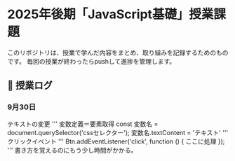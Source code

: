 # 2025年後期「JavaScript基礎」授業課題

このリポジトリは、授業で学んだ内容をまとめ、取り組みを記録するためのものです。
毎回の授業が終わったらpushして進捗を管理します。

## 📆 授業ログ

### 9月30日
テキストの変更
'''
変数定義＝要素取得
const 変数名 = document.querySelector('cssセレクター');
変数名.textContent = 'テキスト'
'''
クリックイベント
'''
Btn.addEventListener('click', function () {
    ここに処理
});
'''
書き方を覚えるのにもう少し時間がかかる。
